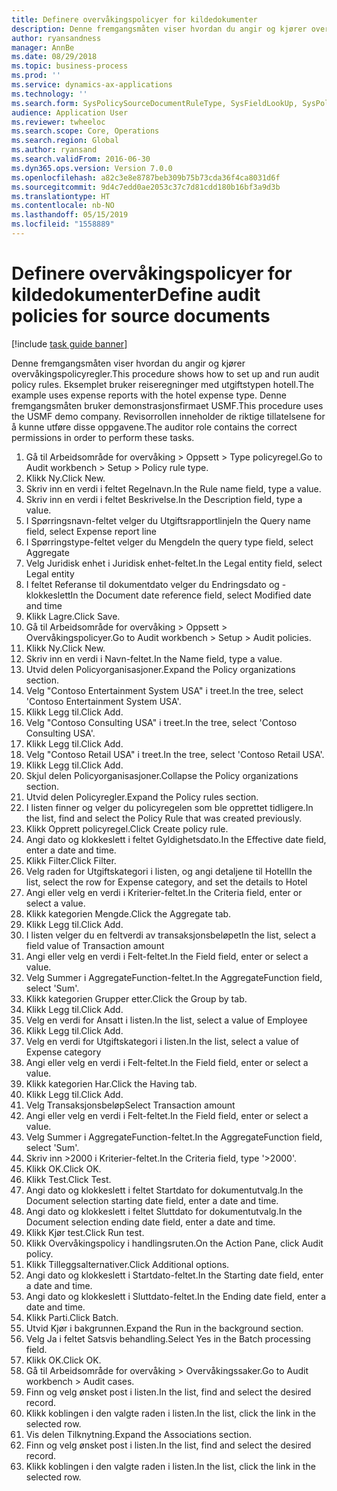 ```yaml
---
title: Definere overvåkingspolicyer for kildedokumenter
description: Denne fremgangsmåten viser hvordan du angir og kjører overvåkingspolicyregler.
author: ryansandness
manager: AnnBe
ms.date: 08/29/2018
ms.topic: business-process
ms.prod: ''
ms.service: dynamics-ax-applications
ms.technology: ''
ms.search.form: SysPolicySourceDocumentRuleType, SysFieldLookUp, SysPolicyListPage, SysPolicy, AuditPolicyRule, SysQueryForm, SysQueryFieldLookUp, AuditPolicyDateSelection, AuditPolicyAdditionalOption, BatchJob, CaseDetail
audience: Application User
ms.reviewer: twheeloc
ms.search.scope: Core, Operations
ms.search.region: Global
ms.author: ryansand
ms.search.validFrom: 2016-06-30
ms.dyn365.ops.version: Version 7.0.0
ms.openlocfilehash: a82c3e8e8787beb309b75b73cda36f4ca8031d6f
ms.sourcegitcommit: 9d4c7edd0ae2053c37c7d81cdd180b16bf3a9d3b
ms.translationtype: HT
ms.contentlocale: nb-NO
ms.lasthandoff: 05/15/2019
ms.locfileid: "1558889"
---
```

# <a name="define-audit-policies-for-source-documents"></a><span data-ttu-id="2952a-103">Definere overvåkingspolicyer for kildedokumenter</span><span class="sxs-lookup"><span data-stu-id="2952a-103">Define audit policies for source documents</span></span>

[!include [task guide banner](../../includes/task-guide-banner.md)]

<span data-ttu-id="2952a-104">Denne fremgangsmåten viser hvordan du angir og kjører overvåkingspolicyregler.</span><span class="sxs-lookup"><span data-stu-id="2952a-104">This procedure shows how to set up and run audit policy rules.</span></span> <span data-ttu-id="2952a-105">Eksemplet bruker reiseregninger med utgiftstypen hotell.</span><span class="sxs-lookup"><span data-stu-id="2952a-105">The example uses expense reports with the hotel expense type.</span></span> <span data-ttu-id="2952a-106">Denne fremgangsmåten bruker demonstrasjonsfirmaet USMF.</span><span class="sxs-lookup"><span data-stu-id="2952a-106">This procedure uses the USMF demo company.</span></span> <span data-ttu-id="2952a-107">Revisorrollen inneholder de riktige tillatelsene for å kunne utføre disse oppgavene.</span><span class="sxs-lookup"><span data-stu-id="2952a-107">The auditor role contains the correct permissions in order to perform these tasks.</span></span>

1. <span data-ttu-id="2952a-108">Gå til Arbeidsområde for overvåking > Oppsett > Type policyregel.</span><span class="sxs-lookup"><span data-stu-id="2952a-108">Go to Audit workbench > Setup > Policy rule type.</span></span>
2. <span data-ttu-id="2952a-109">Klikk Ny.</span><span class="sxs-lookup"><span data-stu-id="2952a-109">Click New.</span></span>
3. <span data-ttu-id="2952a-110">Skriv inn en verdi i feltet Regelnavn.</span><span class="sxs-lookup"><span data-stu-id="2952a-110">In the Rule name field, type a value.</span></span>
4. <span data-ttu-id="2952a-111">Skriv inn en verdi i feltet Beskrivelse.</span><span class="sxs-lookup"><span data-stu-id="2952a-111">In the Description field, type a value.</span></span>
5. <span data-ttu-id="2952a-112">I Spørringsnavn-feltet velger du Utgiftsrapportlinje</span><span class="sxs-lookup"><span data-stu-id="2952a-112">In the Query name field, select Expense report line</span></span>
6. <span data-ttu-id="2952a-113">I Spørringstype-feltet velger du Mengde</span><span class="sxs-lookup"><span data-stu-id="2952a-113">In the query type field, select Aggregate</span></span>
7. <span data-ttu-id="2952a-114">Velg Juridisk enhet i Juridisk enhet-feltet.</span><span class="sxs-lookup"><span data-stu-id="2952a-114">In the Legal entity field, select Legal entity</span></span>
8. <span data-ttu-id="2952a-115">I feltet Referanse til dokumentdato velger du Endringsdato og -klokkeslett</span><span class="sxs-lookup"><span data-stu-id="2952a-115">In the Document date reference field, select Modified date and time</span></span>
9. <span data-ttu-id="2952a-116">Klikk Lagre.</span><span class="sxs-lookup"><span data-stu-id="2952a-116">Click Save.</span></span>
10. <span data-ttu-id="2952a-117">Gå til Arbeidsområde for overvåking > Oppsett > Overvåkingspolicyer.</span><span class="sxs-lookup"><span data-stu-id="2952a-117">Go to Audit workbench > Setup > Audit policies.</span></span>
11. <span data-ttu-id="2952a-118">Klikk Ny.</span><span class="sxs-lookup"><span data-stu-id="2952a-118">Click New.</span></span>
12. <span data-ttu-id="2952a-119">Skriv inn en verdi i Navn-feltet.</span><span class="sxs-lookup"><span data-stu-id="2952a-119">In the Name field, type a value.</span></span>
13. <span data-ttu-id="2952a-120">Utvid delen Policyorganisasjoner.</span><span class="sxs-lookup"><span data-stu-id="2952a-120">Expand the Policy organizations section.</span></span>
14. <span data-ttu-id="2952a-121">Velg "Contoso Entertainment System USA" i treet.</span><span class="sxs-lookup"><span data-stu-id="2952a-121">In the tree, select 'Contoso Entertainment System USA'.</span></span>
15. <span data-ttu-id="2952a-122">Klikk Legg til.</span><span class="sxs-lookup"><span data-stu-id="2952a-122">Click Add.</span></span>
16. <span data-ttu-id="2952a-123">Velg "Contoso Consulting USA" i treet.</span><span class="sxs-lookup"><span data-stu-id="2952a-123">In the tree, select 'Contoso Consulting USA'.</span></span>
17. <span data-ttu-id="2952a-124">Klikk Legg til.</span><span class="sxs-lookup"><span data-stu-id="2952a-124">Click Add.</span></span>
18. <span data-ttu-id="2952a-125">Velg "Contoso Retail USA" i treet.</span><span class="sxs-lookup"><span data-stu-id="2952a-125">In the tree, select 'Contoso Retail USA'.</span></span>
19. <span data-ttu-id="2952a-126">Klikk Legg til.</span><span class="sxs-lookup"><span data-stu-id="2952a-126">Click Add.</span></span>
20. <span data-ttu-id="2952a-127">Skjul delen Policyorganisasjoner.</span><span class="sxs-lookup"><span data-stu-id="2952a-127">Collapse the Policy organizations section.</span></span>
21. <span data-ttu-id="2952a-128">Utvid delen Policyregler.</span><span class="sxs-lookup"><span data-stu-id="2952a-128">Expand the Policy rules section.</span></span>
22. <span data-ttu-id="2952a-129">I listen finner og velger du policyregelen som ble opprettet tidligere.</span><span class="sxs-lookup"><span data-stu-id="2952a-129">In the list, find and select the Policy Rule that was created previously.</span></span>
23. <span data-ttu-id="2952a-130">Klikk Opprett policyregel.</span><span class="sxs-lookup"><span data-stu-id="2952a-130">Click Create policy rule.</span></span>
24. <span data-ttu-id="2952a-131">Angi dato og klokkeslett i feltet Gyldighetsdato.</span><span class="sxs-lookup"><span data-stu-id="2952a-131">In the Effective date field, enter a date and time.</span></span>
25. <span data-ttu-id="2952a-132">Klikk Filter.</span><span class="sxs-lookup"><span data-stu-id="2952a-132">Click Filter.</span></span>
26. <span data-ttu-id="2952a-133">Velg raden for Utgiftskategori i listen, og angi detaljene til Hotell</span><span class="sxs-lookup"><span data-stu-id="2952a-133">In the list, select the row for Expense category, and set the details to Hotel</span></span>
27. <span data-ttu-id="2952a-134">Angi eller velg en verdi i Kriterier-feltet.</span><span class="sxs-lookup"><span data-stu-id="2952a-134">In the Criteria field, enter or select a value.</span></span>
28. <span data-ttu-id="2952a-135">Klikk kategorien Mengde.</span><span class="sxs-lookup"><span data-stu-id="2952a-135">Click the Aggregate tab.</span></span>
29. <span data-ttu-id="2952a-136">Klikk Legg til.</span><span class="sxs-lookup"><span data-stu-id="2952a-136">Click Add.</span></span>
30. <span data-ttu-id="2952a-137">I listen velger du en feltverdi av transaksjonsbeløpet</span><span class="sxs-lookup"><span data-stu-id="2952a-137">In the list, select a field value of Transaction amount</span></span>
31. <span data-ttu-id="2952a-138">Angi eller velg en verdi i Felt-feltet.</span><span class="sxs-lookup"><span data-stu-id="2952a-138">In the Field field, enter or select a value.</span></span>
32. <span data-ttu-id="2952a-139">Velg Summer i AggregateFunction-feltet.</span><span class="sxs-lookup"><span data-stu-id="2952a-139">In the AggregateFunction field, select 'Sum'.</span></span>
33. <span data-ttu-id="2952a-140">Klikk kategorien Grupper etter.</span><span class="sxs-lookup"><span data-stu-id="2952a-140">Click the Group by tab.</span></span>
34. <span data-ttu-id="2952a-141">Klikk Legg til.</span><span class="sxs-lookup"><span data-stu-id="2952a-141">Click Add.</span></span>
35. <span data-ttu-id="2952a-142">Velg en verdi for Ansatt i listen.</span><span class="sxs-lookup"><span data-stu-id="2952a-142">In the list, select a value of Employee</span></span> 
36. <span data-ttu-id="2952a-143">Klikk Legg til.</span><span class="sxs-lookup"><span data-stu-id="2952a-143">Click Add.</span></span>
37. <span data-ttu-id="2952a-144">Velg en verdi for Utgiftskategori i listen.</span><span class="sxs-lookup"><span data-stu-id="2952a-144">In the list, select a value of Expense category</span></span>
38. <span data-ttu-id="2952a-145">Angi eller velg en verdi i Felt-feltet.</span><span class="sxs-lookup"><span data-stu-id="2952a-145">In the Field field, enter or select a value.</span></span>
39. <span data-ttu-id="2952a-146">Klikk kategorien Har.</span><span class="sxs-lookup"><span data-stu-id="2952a-146">Click the Having tab.</span></span>
40. <span data-ttu-id="2952a-147">Klikk Legg til.</span><span class="sxs-lookup"><span data-stu-id="2952a-147">Click Add.</span></span>
41. <span data-ttu-id="2952a-148">Velg Transaksjonsbeløp</span><span class="sxs-lookup"><span data-stu-id="2952a-148">Select Transaction amount</span></span>
42. <span data-ttu-id="2952a-149">Angi eller velg en verdi i Felt-feltet.</span><span class="sxs-lookup"><span data-stu-id="2952a-149">In the Field field, enter or select a value.</span></span>
43. <span data-ttu-id="2952a-150">Velg Summer i AggregateFunction-feltet.</span><span class="sxs-lookup"><span data-stu-id="2952a-150">In the AggregateFunction field, select 'Sum'.</span></span>
44. <span data-ttu-id="2952a-151">Skriv inn >2000 i Kriterier-feltet.</span><span class="sxs-lookup"><span data-stu-id="2952a-151">In the Criteria field, type '>2000'.</span></span>
45. <span data-ttu-id="2952a-152">Klikk OK.</span><span class="sxs-lookup"><span data-stu-id="2952a-152">Click OK.</span></span>
46. <span data-ttu-id="2952a-153">Klikk Test.</span><span class="sxs-lookup"><span data-stu-id="2952a-153">Click Test.</span></span>
47. <span data-ttu-id="2952a-154">Angi dato og klokkeslett i feltet Startdato for dokumentutvalg.</span><span class="sxs-lookup"><span data-stu-id="2952a-154">In the Document selection starting date field, enter a date and time.</span></span>
48. <span data-ttu-id="2952a-155">Angi dato og klokkeslett i feltet Sluttdato for dokumentutvalg.</span><span class="sxs-lookup"><span data-stu-id="2952a-155">In the Document selection ending date field, enter a date and time.</span></span>
49. <span data-ttu-id="2952a-156">Klikk Kjør test.</span><span class="sxs-lookup"><span data-stu-id="2952a-156">Click Run test.</span></span>
50. <span data-ttu-id="2952a-157">Klikk Overvåkingspolicy i handlingsruten.</span><span class="sxs-lookup"><span data-stu-id="2952a-157">On the Action Pane, click Audit policy.</span></span>
51. <span data-ttu-id="2952a-158">Klikk Tilleggsalternativer.</span><span class="sxs-lookup"><span data-stu-id="2952a-158">Click Additional options.</span></span>
52. <span data-ttu-id="2952a-159">Angi dato og klokkeslett i Startdato-feltet.</span><span class="sxs-lookup"><span data-stu-id="2952a-159">In the Starting date field, enter a date and time.</span></span>
53. <span data-ttu-id="2952a-160">Angi dato og klokkeslett i Sluttdato-feltet.</span><span class="sxs-lookup"><span data-stu-id="2952a-160">In the Ending date field, enter a date and time.</span></span>
54. <span data-ttu-id="2952a-161">Klikk Parti.</span><span class="sxs-lookup"><span data-stu-id="2952a-161">Click Batch.</span></span>
55. <span data-ttu-id="2952a-162">Utvid Kjør i bakgrunnen.</span><span class="sxs-lookup"><span data-stu-id="2952a-162">Expand the Run in the background section.</span></span>
56. <span data-ttu-id="2952a-163">Velg Ja i feltet Satsvis behandling.</span><span class="sxs-lookup"><span data-stu-id="2952a-163">Select Yes in the Batch processing field.</span></span>
57. <span data-ttu-id="2952a-164">Klikk OK.</span><span class="sxs-lookup"><span data-stu-id="2952a-164">Click OK.</span></span>
58. <span data-ttu-id="2952a-165">Gå til Arbeidsområde for overvåking > Overvåkingssaker.</span><span class="sxs-lookup"><span data-stu-id="2952a-165">Go to Audit workbench > Audit cases.</span></span>
59. <span data-ttu-id="2952a-166">Finn og velg ønsket post i listen.</span><span class="sxs-lookup"><span data-stu-id="2952a-166">In the list, find and select the desired record.</span></span>
60. <span data-ttu-id="2952a-167">Klikk koblingen i den valgte raden i listen.</span><span class="sxs-lookup"><span data-stu-id="2952a-167">In the list, click the link in the selected row.</span></span>
61. <span data-ttu-id="2952a-168">Vis delen Tilknytning.</span><span class="sxs-lookup"><span data-stu-id="2952a-168">Expand the Associations section.</span></span>
62. <span data-ttu-id="2952a-169">Finn og velg ønsket post i listen.</span><span class="sxs-lookup"><span data-stu-id="2952a-169">In the list, find and select the desired record.</span></span>
63. <span data-ttu-id="2952a-170">Klikk koblingen i den valgte raden i listen.</span><span class="sxs-lookup"><span data-stu-id="2952a-170">In the list, click the link in the selected row.</span></span>

